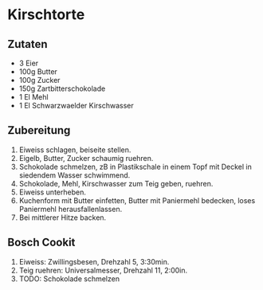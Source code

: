 # Kirschtorte

## Zutaten

* 3 Eier
* 100g Butter
* 100g Zucker
* 150g Zartbitterschokolade
* 1 El Mehl
* 1 El Schwarzwaelder Kirschwasser

## Zubereitung
1. Eiweiss schlagen, beiseite stellen.
2. Eigelb, Butter, Zucker schaumig ruehren.
3. Schokolade schmelzen, zB in Plastikschale in einem Topf mit Deckel in siedendem Wasser schwimmend.
4. Schokolade, Mehl, Kirschwasser zum Teig geben, ruehren.
5. Eiweiss unterheben.
6. Kuchenform mit Butter einfetten, Butter mit Paniermehl bedecken, loses Paniermehl herausfallenlassen.
7. Bei mittlerer Hitze backen.

## Bosch Cookit
1. Eiweiss: Zwillingsbesen, Drehzahl 5, 3:30min.
2. Teig ruehren: Universalmesser, Drehzahl 11, 2:00in.
3. TODO: Schokolade schmelzen